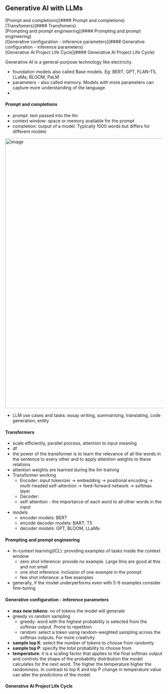 ## Generative AI with LLMs

[Prompt and completions](#### Prompt and completions)  
[Transfomers](#### Transfomers)  
[Prompting and prompt engineering](#### Prompting and prompt engineering)  
[Generative configuration - inference parameters](#### Generative configuration - inference parameters)  
[Generative AI Project Life Cycle](#### Generative AI Project Life Cycle)  


Generative AI is a general-purpose technology like electricity.

- foundation models also called Base models. Eg: BERT, GPT, FLAN-T5, LLaMa, BLOOM, PaLM
- parameters - also called memory. Models with more parameters can capture more understanding of the language
- 
#### Prompt and completions
- prompt: text passed into the llm
- context window: space or memory available for the prompt
- completion: output of a model. Typically 1000 words but differs for different models
<img width="862" alt="image" src="https://github.com/sathyanaravind/Generative-AI-with-Large-Language-Models/assets/77285092/7d6157a9-2894-44ba-a26c-beb964526249">

- LLM use cases and tasks: essay writing, summarising, translating, code generation, entity


#### Transformers
- scale efficiently, parallel process, attention to input meaning
- df
-   the power of the transformer is to learn the relevance of all the words in the sentence to every other and to apply attention weights to these relations
-   attention weights are learned during the llm training
-   Transformer working
    - Encoder: input tokenizer -> embedding -> positional encoding -> multi-headed self-attention -> feed-forward network -> softmax layer
    - Decoder: 
    - self-attention - the importance of each word to all other words in the input
- models
  - encoder models: BERT
  - encode decoder models: BART, T5
  - decoder models: GPT, BLOOM, LLaMa

#### Prompting and prompt engineering
- In-context learning(ICL): providing examples of tasks inside the context window
  - zero shot inference: provide no example. Large llms are good at this and not small
  - one shot inference: inclusion of one example in the prompt
  - few shot inference: a few examples
- generally, if the model underperforms even with 5-6 examples consider fine-tuning

#### Generative configuration - inference parameters
- **max new tokens**: no of tokens the model will generate
- greedy vs random sampling
    - greedy: word with the highest probability is selected from the softmax output. Prone to repetition
    - random: select a token using random-weighted sampling across the softmax outputs. For more creativity
- **sample top K**: select the number of tokens to choose from randomly
- **sample top P**: specify the total probability to choose from
- **temperature**: it is a scaling factor that applies to the final softmax output and controls the shape of the probability distribution the model calculates for the next word. The higher the temperature higher the randomness. In contrast to top K and top P change in temperature value can alter the predictions of the model.

#### Generative AI Project Life Cycle


